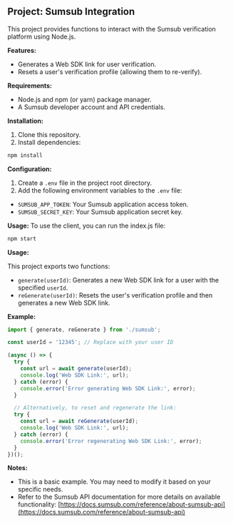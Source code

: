 ## Project: Sumsub Integration

This project provides functions to interact with the Sumsub verification platform using Node.js. 

**Features:**

* Generates a Web SDK link for user verification.
* Resets a user's verification profile (allowing them to re-verify).

**Requirements:**

* Node.js and npm (or yarn) package manager.
* A Sumsub developer account and API credentials.

**Installation:**

1. Clone this repository.
2. Install dependencies:

```bash
npm install
```

**Configuration:**

1. Create a `.env` file in the project root directory.
2. Add the following environment variables to the `.env` file:

* `SUMSUB_APP_TOKEN`: Your Sumsub application access token.
* `SUMSUB_SECRET_KEY`: Your Sumsub application secret key.

**Usage:**
To use the client, you can run the index.js file:

```bash
npm start
```

**Usage:**

This project exports two functions:

* `generate(userId)`: Generates a new Web SDK link for a user with the specified `userId`.
* `reGenerate(userId)`: Resets the user's verification profile and then generates a new Web SDK link.

**Example:**

```javascript
import { generate, reGenerate } from './sumsub';

const userId = '12345'; // Replace with your user ID

(async () => {
  try {
    const url = await generate(userId);
    console.log('Web SDK Link:', url);
  } catch (error) {
    console.error('Error generating Web SDK Link:', error);
  }

  // Alternatively, to reset and regenerate the link:
  try {
    const url = await reGenerate(userId);
    console.log('Web SDK Link:', url);
  } catch (error) {
    console.error('Error regenerating Web SDK Link:', error);
  }
})();
```

**Notes:**

* This is a basic example. You may need to modify it based on your specific needs.
* Refer to the Sumsub API documentation for more details on available functionality: [https://docs.sumsub.com/reference/about-sumsub-api](https://docs.sumsub.com/reference/about-sumsub-api)
